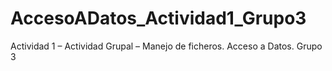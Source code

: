 # AccesoADatos_Actividad1_Grupo3
Actividad 1 – Actividad Grupal – Manejo de ficheros. Acceso a Datos. Grupo 3

